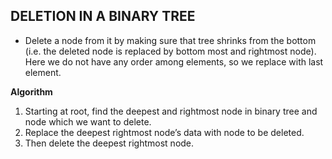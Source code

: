 ## DELETION IN A BINARY TREE

- Delete a node from it by making sure that tree shrinks from the bottom (i.e. the deleted node is replaced by bottom most and rightmost node). Here we do not have any order among elements, so we replace with last element. 

**Algorithm**

1. Starting at root, find the deepest and rightmost node in binary tree and node which we want to delete. 
2. Replace the deepest rightmost node’s data with node to be deleted. 
3. Then delete the deepest rightmost node.
